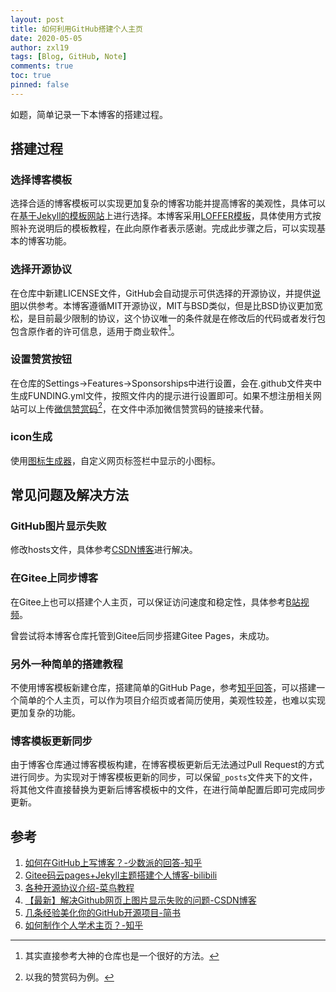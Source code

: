 ```yaml
---
layout: post
title: 如何利用GitHub搭建个人主页
date: 2020-05-05
author: zxl19
tags: [Blog, GitHub, Note]
comments: true
toc: true
pinned: false
---
```


如题，简单记录一下本博客的搭建过程。

<!-- more -->

## 搭建过程

### 选择博客模板

选择合适的博客模板可以实现更加复杂的博客功能并提高博客的美观性，具体可以在[基于Jekyll的模板网站](http://jekyllthemes.org/)上进行选择。本博客采用[LOFFER模板](https://github.com/FromEndWorld/LOFFER)，具体使用方式按照补充说明后的模板教程，在此向原作者表示感谢。完成此步骤之后，可以实现基本的博客功能。

### 选择开源协议

在仓库中新建LICENSE文件，GitHub会自动提示可供选择的开源协议，并提供[说明](https://opensource.guide/legal/#which-open-source-license-is-appropriate-for-my-project)以供参考。本博客遵循MIT开源协议，MIT与BSD类似，但是比BSD协议更加宽松，是目前最少限制的协议，这个协议唯一的条件就是在修改后的代码或者发行包包含原作者的许可信息，适用于商业软件[^1]。

[^1]: 其实直接参考大神的仓库也是一个很好的方法。

### 设置赞赏按钮

在仓库的Settings->Features->Sponsorships中进行设置，会在.github文件夹中生成FUNDING.yml文件，按照文件内的提示进行设置即可。如果不想注册相关网站可以上传[微信赞赏码](https://raw.githubusercontent.com/zxl19/zxl19.github.io/master/images/funding.png)[^2]，在文件中添加微信赞赏码的链接来代替。

[^2]: 以我的赞赏码为例。

### icon生成

使用[图标生成器](https://android-material-icon-generator.bitdroid.de/)，自定义网页标签栏中显示的小图标。

## 常见问题及解决方法

### GitHub图片显示失败

修改hosts文件，具体参考[CSDN博客](https://blog.csdn.net/qq_38232598/article/details/91346392)进行解决。

### 在Gitee上同步博客

在Gitee上也可以搭建个人主页，可以保证访问速度和稳定性，具体参考[B站视频](https://www.bilibili.com/video/BV1cJ411h7q3)。

曾尝试将本博客仓库托管到Gitee后同步搭建Gitee Pages，未成功。

### 另外一种简单的搭建教程

不使用博客模板新建仓库，搭建简单的GitHub Page，参考[知乎回答](https://www.zhihu.com/question/20962496/answer/677815713)，可以搭建一个简单的个人主页，可以作为项目介绍页或者简历使用，美观性较差，也难以实现更加复杂的功能。

### 博客模板更新同步

由于博客仓库通过博客模板构建，在博客模板更新后无法通过Pull Request的方式进行同步。为实现对于博客模板更新的同步，可以保留`_posts`文件夹下的文件，将其他文件直接替换为更新后博客模板中的文件，在进行简单配置后即可完成同步更新。

## 参考

1. [如何在GitHub上写博客？-少数派的回答-知乎](https://www.zhihu.com/question/20962496/answer/677815713)
2. [Gitee码云pages+Jekyll主题搭建个人博客-bilibili](https://www.bilibili.com/video/BV1cJ411h7q3)
3. [各种开源协议介绍-菜鸟教程](https://www.runoob.com/w3cnote/open-source-license.html)
4. [【最新】解决Github网页上图片显示失败的问题-CSDN博客](https://blog.csdn.net/qq_38232598/article/details/91346392)
5. [几条经验美化你的GitHub开源项目-简书](https://www.jianshu.com/p/d587b91bacb3)
6. [如何制作个人学术主页？-知乎](https://www.zhihu.com/question/281476526)
